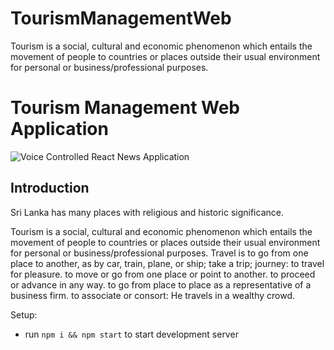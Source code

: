 # TourismManagementWeb
Tourism is a social, cultural and economic phenomenon which entails the movement of people to countries or places outside their usual environment for personal or business/professional purposes.


# Tourism Management Web Application

<!-- ### [Live Site](https://alan-news-app.netlify.app/) -->

![Voice Controlled React News Application](https://meetings.skift.com/wp-content/uploads/2022/05/malaysia.png)

## Introduction
Sri Lanka has many places with religious and historic significance. 

Tourism is a social, cultural and economic phenomenon which entails the movement of people to countries or places outside their usual environment for personal or business/professional purposes. Travel is to go from one place to another, as by car, train, plane, or ship; take a trip; journey: to travel for pleasure. to move or go from one place or point to another. to proceed or advance in any way. to go from place to place as a representative of a business firm. to associate or consort: He travels in a wealthy crowd.  

Setup:
- run ```npm i && npm start``` to start development server